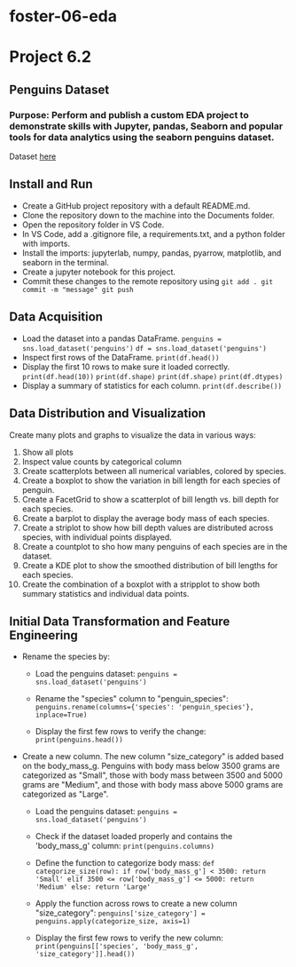 # foster-06-eda
# Project 6.2
## Penguins Dataset
### Purpose: Perform and publish a custom EDA project to demonstrate skills with Jupyter, pandas, Seaborn and popular tools for data analytics using the seaborn penguins dataset.
Dataset [here](https://github.com/mwaskom/seaborn-data/blob/master/penguins.csv)

## Install and Run
- Create a GitHub project repository with a default README.md. 
- Clone the repository down to the machine into the Documents folder. 
- Open the repository folder in VS Code. 
- In VS Code, add a .gitignore file, a requirements.txt, and a python folder with imports. 
- Install the imports: jupyterlab, numpy, pandas, pyarrow, matplotlib, and seaborn in the terminal.
- Create a jupyter notebook for this project. 
- Commit these changes to the remote repository using
`git add .
git commit -m "message"
git push`

## Data Acquisition
- Load the dataset into a pandas DataFrame.
`penguins = sns.load_dataset('penguins')`
`df = sns.load_dataset('penguins')`
- Inspect first rows of the DataFrame. 
`print(df.head())`
- Display the first 10 rows to make sure it loaded correctly. 
`print(df.head(10))`
`print(df.shape)`
`print(df.shape)`
`print(df.dtypes)`
- Display a summary of statistics for each column.
`print(df.describe())`

## Data Distribution and Visualization
Create many plots and graphs to visualize the data in various ways: 
1. Show all plots
2. Inspect value counts by categorical column
3. Create scatterplots between all numerical variables, colored by species.
4. Create a boxplot to show the variation in bill length for each species of penguin.
5. Create a FacetGrid to show a scatterplot of bill length vs. bill depth for each species.
6. Create a barplot to display the average body mass of each species.
7. Create a striplot to show how bill depth values are distributed across species, with individual points displayed.
8. Create a countplot to sho how many penguins of each species are in the dataset.
9. Create a KDE plot to show the smoothed distribution of bill lengths for each species.
10. Create the combination of a boxplot with a stripplot to show both summary statistics and individual data points.

## Initial Data Transformation and Feature Engineering
- Rename the species by: 

    - Load the penguins dataset:
    `penguins = sns.load_dataset('penguins')`

    - Rename the "species" column to "penguin_species":
    `penguins.rename(columns={'species': 'penguin_species'}, inplace=True)`

    - Display the first few rows to verify the change:
    `print(penguins.head())`

- Create a new column. The new column "size_category" is added based on the body_mass_g. Penguins with body mass below 3500 grams are categorized as "Small", those with body mass between 3500 and 5000 grams are "Medium", and those with body mass above 5000 grams are categorized as "Large".

    - Load the penguins dataset:
    `penguins = sns.load_dataset('penguins')`

    - Check if the dataset loaded properly and contains the 'body_mass_g' column:
    `print(penguins.columns)`

    - Define the function to categorize body mass:
`def categorize_size(row):
    if row['body_mass_g'] < 3500:
        return 'Small'
    elif 3500 <= row['body_mass_g'] <= 5000:
        return 'Medium'
    else:
        return 'Large'`

    - Apply the function across rows to create a new column "size_category":
    `penguins['size_category'] = penguins.apply(categorize_size, axis=1)`

    - Display the first few rows to verify the new column:
    `print(penguins[['species', 'body_mass_g', 'size_category']].head())`


